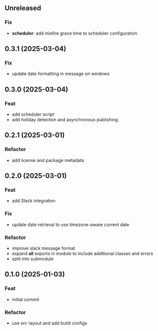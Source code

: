 ## Unreleased

### Fix

- **scheduler**: add misfire grace time to scheduler configuration

## 0.3.1 (2025-03-04)

### Fix

- update date formatting in message on windows

## 0.3.0 (2025-03-04)

### Feat

- add scheduler script
- add holiday detection and asynchronous publishing

## 0.2.1 (2025-03-01)

### Refactor

- add license and package metadata

## 0.2.0 (2025-03-01)

### Feat

- add Slack integration

### Fix

- update date retrieval to use timezone-aware current date

### Refactor

- improve slack message format
- expand __all__ exports in module to include additional classes and errors
- split into submodule

## 0.1.0 (2025-01-03)

### Feat

- initial commit

### Refactor

- use src-layout and add build configs
